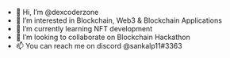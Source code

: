 - 👋 Hi, I’m @dexcoderzone
- 👀 I’m interested in Blockchain, Web3 & Blockchain Applications
- 🌱 I’m currently learning NFT development
- 💞️ I’m looking to collaborate on Blockchain Hackathon
- 📫 You can reach me on discord @sankalp11#3363

<!---
dexcoderzone/dexcoderzone is a ✨ special ✨ repository because its `README.md` (this file) appears on your GitHub profile.
You can click the Preview link to take a look at your changes.
--->
